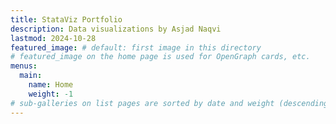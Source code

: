 ```yaml
---
title: StataViz Portfolio
description: Data visualizations by Asjad Naqvi
lastmod: 2024-10-28
featured_image: # default: first image in this directory
# featured_image on the home page is used for OpenGraph cards, etc.
menus:
  main:
    name: Home
    weight: -1
# sub-galleries on list pages are sorted by date and weight (descending)
---
```

